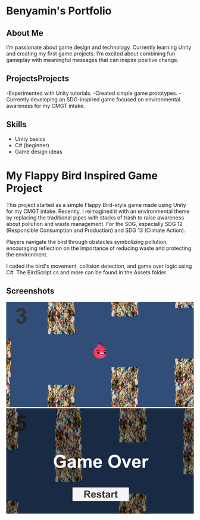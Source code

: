 # Benyamin's Portfolio

## About Me
I’m passionate about game design and technology. Currently learning Unity and creating my first game projects. I’m excited about combining fun gameplay with meaningful messages that can inspire positive change.

## ProjectsProjects
-Experimented with Unity tutorials.
-Created simple game prototypes.
-Currently developing an SDG-inspired game focused on environmental awareness for my CMGT intake.

## Skills
- Unity basics
- C# (beginner)
- Game design ideas
  
# My Flappy Bird Inspired Game Project

This project started as a simple Flappy Bird-style game made using Unity for my CMGT intake.
Recently, I reimagined it with an environmental theme by replacing the traditional pipes with stacks of trash to raise awareness about pollution and waste management. For the SDG, especially SDG 12 (Responsible Consumption and Production) and SDG 13 (Climate Action).

Players navigate the bird through obstacles symbolizing pollution, encouraging reflection on the importance of reducing waste and protecting the environment.

I coded the bird's movement, collision detection, and game over logic using C#. The BirdScript.cs and more can be found in the Assets folder.
## Screenshots

![Gameplay](./gameplay.png)
![Game Over](./gameover.png)
